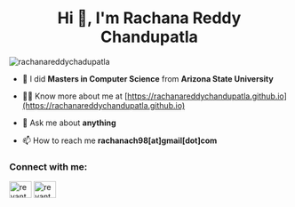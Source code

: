 <h1 align="center">Hi 👋, I'm Rachana Reddy Chandupatla</h1>

<p align="left"> <img src="https://komarev.com/ghpvc/?username=rachanachandupatla&label=Profile%20views&color=0e75b6&style=flat" alt="rachanareddychadupatla" /> </p>

<!-- - 🌱 I’m currently developing ** Responsive web applications** -->
- 🌱 I did **Masters in Computer Science** from **Arizona State University**

- 👨‍💻 Know more about me at [https://rachanareddychandupatla.github.io](https://rachanareddychandupatla.github.io)

- 💬 Ask me about **anything**

- 📫 How to reach me **rachanach98[at]gmail[dot]com**

<h3 align="left">Connect with me:</h3>
<p align="left">
<a href="https://twitter.com/rachanachandupatla" target="blank"><img align="center" src="https://raw.githubusercontent.com/rahuldkjain/github-profile-readme-generator/master/src/images/icons/Social/twitter.svg" alt="revanthchimmani" height="30" width="40" /></a>
<a href="https://linkedin.com/in/rachanachandupatla" target="blank"><img align="center" src="https://raw.githubusercontent.com/rahuldkjain/github-profile-readme-generator/master/src/images/icons/Social/linked-in-alt.svg" alt="revanthchimmani" height="30" width="40" /></a>
</p>
